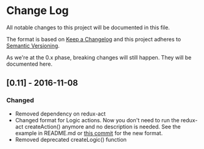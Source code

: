 # Change Log
All notable changes to this project will be documented in this file.

The format is based on [Keep a Changelog](http://keepachangelog.com/)
and this project adheres to [Semantic Versioning](http://semver.org/).

As we're at the 0.x phase, breaking changes will still happen. They will be documented here.

## [0.11] - 2016-11-08
### Changed
- Removed dependency on redux-act
- Changed format for Logic actions. Now you don't need to run the redux-act createAction() anymore and no description is needed. See the example in README.md or [this commit](https://github.com/mariusandra/kea-logic/commit/b2b9f9037af2d1ab5beba139fdb9b8cb210f98fa) for the new format.
- Removed deprecated createLogic() function
